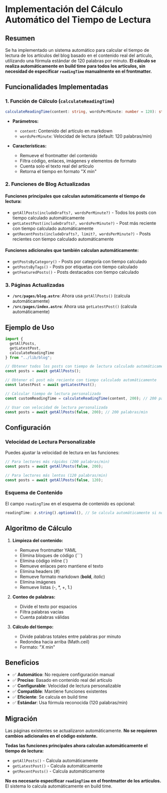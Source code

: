 # Implementación del Cálculo Automático del Tiempo de Lectura

## Resumen

Se ha implementado un sistema automático para calcular el tiempo de lectura de los artículos del blog basado en el contenido real del artículo, utilizando una fórmula estándar de 120 palabras por minuto. **El cálculo se realiza automáticamente en build time para todos los artículos, sin necesidad de especificar `readingTime` manualmente en el frontmatter.**

## Funcionalidades Implementadas

### 1. Función de Cálculo (`calculateReadingTime`)

```typescript
calculateReadingTime(content: string, wordsPerMinute: number = 120): string
```

- **Parámetros:**
  - `content`: Contenido del artículo en markdown
  - `wordsPerMinute`: Velocidad de lectura (default: 120 palabras/min)

- **Características:**
  - Remueve el frontmatter del contenido
  - Filtra código, enlaces, imágenes y elementos de formato
  - Cuenta solo el texto real del artículo
  - Retorna el tiempo en formato "X min"

### 2. Funciones de Blog Actualizadas

#### Funciones principales que calculan automáticamente el tiempo de lectura:

- `getAllPosts(includeDrafts?, wordsPerMinute?)` - Todos los posts con tiempo calculado automáticamente
- `getLatestPost(includeDrafts?, wordsPerMinute?)` - Post más reciente con tiempo calculado automáticamente
- `getRecentPosts(includeDrafts?, limit?, wordsPerMinute?)` - Posts recientes con tiempo calculado automáticamente

#### Funciones adicionales que también calculan automáticamente:

- `getPostsByCategory()` - Posts por categoría con tiempo calculado
- `getPostsByTags()` - Posts por etiquetas con tiempo calculado
- `getFeaturedPosts()` - Posts destacados con tiempo calculado

### 3. Páginas Actualizadas

- **`/src/pages/blog.astro`**: Ahora usa `getAllPosts()` (calcula automáticamente)
- **`/src/pages/index.astro`**: Ahora usa `getLatestPost()` (calcula automáticamente)

## Ejemplo de Uso

```typescript
import { 
  getAllPosts, 
  getLatestPost,
  calculateReadingTime 
} from "../lib/blog";

// Obtener todos los posts con tiempo de lectura calculado automáticamente
const posts = await getAllPosts();

// Obtener el post más reciente con tiempo calculado automáticamente
const latestPost = await getLatestPost();

// Calcular tiempo de lectura personalizado
const customReadingTime = calculateReadingTime(content, 200); // 200 palabras/min

// Usar con velocidad de lectura personalizada
const posts = await getAllPosts(false, 200); // 200 palabras/min
```

## Configuración

### Velocidad de Lectura Personalizable

Puedes ajustar la velocidad de lectura en las funciones:

```typescript
// Para lectores más rápidos (200 palabras/min)
const posts = await getAllPosts(false, 200);

// Para lectores más lentos (120 palabras/min)  
const posts = await getAllPosts(false, 120);
```

### Esquema de Contenido

El campo `readingTime` en el esquema de contenido es opcional:

```typescript
readingTime: z.string().optional(), // Se calcula automáticamente si no se proporciona
```

## Algoritmo de Cálculo

1. **Limpieza del contenido:**
   - Remueve frontmatter YAML
   - Elimina bloques de código (```)
   - Elimina código inline (`)
   - Remueve enlaces pero mantiene el texto
   - Elimina headers (#)
   - Remueve formato markdown (**bold**, *italic*)
   - Elimina imágenes
   - Remueve listas (-, *, +, 1.)

2. **Conteo de palabras:**
   - Divide el texto por espacios
   - Filtra palabras vacías
   - Cuenta palabras válidas

3. **Cálculo del tiempo:**
   - Divide palabras totales entre palabras por minuto
   - Redondea hacia arriba (Math.ceil)
   - Formato: "X min"

## Beneficios

- ✅ **Automático**: No requiere configuración manual
- ✅ **Preciso**: Basado en contenido real del artículo
- ✅ **Configurable**: Velocidad de lectura personalizable
- ✅ **Compatible**: Mantiene funciones existentes
- ✅ **Eficiente**: Se calcula en build time
- ✅ **Estándar**: Usa fórmula reconocida (120 palabras/min)

## Migración

Las páginas existentes se actualizaron automáticamente. **No se requieren cambios adicionales en el código existente.**

**Todas las funciones principales ahora calculan automáticamente el tiempo de lectura:**
- `getAllPosts()` - Calcula automáticamente
- `getLatestPost()` - Calcula automáticamente  
- `getRecentPosts()` - Calcula automáticamente

**No es necesario especificar `readingTime` en el frontmatter de los artículos.** El sistema lo calcula automáticamente en build time.
